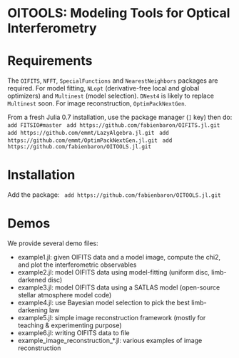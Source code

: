 # OITOOLS: Modeling Tools for Optical Interferometry

# Requirements

The ```OIFITS```, ```NFFT```, ```SpecialFunctions``` and ```NearestNeighbors``` packages are required. For model fitting, ```NLopt``` (derivative-free local and global optimizers) and ```Multinest``` (model selection). ```DNest4``` is likely to replace ```Multinest``` soon.
For image reconstruction, ```OptimPackNextGen```.

From a fresh Julia 0.7 installation, use the package manager (```]``` key) then do:
``` add FITSIO#master```
``` add https://github.com/fabienbaron/OIFITS.jl.git```
``` add https://github.com/emmt/LazyAlgebra.jl.git```
``` add https://github.com/emmt/OptimPackNextGen.jl.git```
``` add https://github.com/fabienbaron/OITOOLS.jl.git```

# Installation

Add the package:
``` add https://github.com/fabienbaron/OITOOLS.jl.git```

# Demos

We provide several demo files:
* example1.jl: given OIFITS data and a model image, compute the chi2, and plot the interferometric observables
* example2.jl: model OIFITS data using model-fitting (uniform disc, limb-darkened disc)
* example3.jl: model OIFITS data using a SATLAS model (open-source stellar atmosphere model code)
* example4.jl: use Bayesian model selection to pick the best limb-darkening law
* example5.jl: simple image reconstruction framework (mostly for teaching & experimenting purpose)
* example6.jl: writing OIFITS data to file
* example_image_reconstruction_*.jl: various examples of image reconstruction